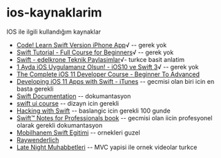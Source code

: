 # ios-kaynaklarim
IOS ile ilgili kullandığım kaynaklar

- [Code! Learn Swift Version iPhone App](https://apps.apple.com/us/app/code-learn-swift-version/id1032546737)√ -- gerek yok
- [Swift Tutorial - Full Course for Beginners](https://www.youtube.com/watch?v=comQ1-x2a1Q&t=160s)√ -- gerek yok
- [Swift - edelkrone Teknik Paylasimlar](https://www.youtube.com/watch?v=-RmMSKooCig&list=PLPPv8ZJvR-kK81cN8S4dH2YQWuy8ucDxo)√- turkce basit anlatim
- [1 Ayda iOS Uygulamanız Olsun! - iOS10 ve Swift 3](https://www.udemy.com/course/ios-uygulamaniz-olsun/)√ -- gerek yok
- [The Complete iOS 11 Developer Course - Beginner To Advanced](https://www.udemy.com/course/the-complete-ios-10-developer-course-beginner-to-advanced/)
- [Developing iOS 11 Apps with Swift - iTunes](https://podcasts.apple.com/tr/podcast/developing-ios-11-apps-with-swift/id1315130780) -- gecmisi olan biri icin en basta gerekli
- [Swift Documentation](https://docs.swift.org/swift-book/GuidedTour/GuidedTour.html) -- dokumantasyon
- [swift ui course](https://designcode.io/courses) -- dizayn icin gerekli
- [Hacking with Swift](https://www.hackingwithswift.com/) -- baslangic icin gerekli 100 gunde
- [Swift™ Notes for Professionals book](https://books.goalkicker.com/SwiftBook/) -- gecmisi olan iicin profesyonel olarak gerekli dokumantasyon
- [Mobilhanem Swift Egitimi](https://www.mobilhanem.com/swift-egitimi/) -- ornekleri guzel
- [Raywenderlich](www.raywenderlich.com)
- [Late Night Muhabbetleri](https://www.youtube.com/channel/UCjVMKSrhru8KSirbfzzFHpw/videos) -- MVC yapisi ile ornek videolar turkce